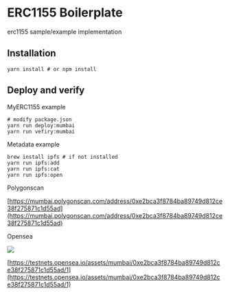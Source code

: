 # ERC1155 Boilerplate
erc1155 sample/example implementation

## Installation

```shell
yarn install # or npm install
```

## Deploy and verify

MyERC1155 example
```shell
# modify package.json
yarn run deploy:mumbai
yarn run vefiry:mumbai
```

Metadata example
```shell
brew install ipfs # if not installed
yarn run ipfs:add
yarn run ipfs:cat
yarn run ipfs:open
```

Polygonscan

[https://mumbai.polygonscan.com/address/0xe2bca3f8784ba89749d812ce38f275871c1d55ad](https://mumbai.polygonscan.com/address/0xe2bca3f8784ba89749d812ce38f275871c1d55ad)

Opensea

![](https://gyazo.com/56f5521e038626e177c8bc9006637fba.png)

[https://testnets.opensea.io/assets/mumbai/0xe2bca3f8784ba89749d812ce38f275871c1d55ad/1](https://testnets.opensea.io/assets/mumbai/0xe2bca3f8784ba89749d812ce38f275871c1d55ad/1)
